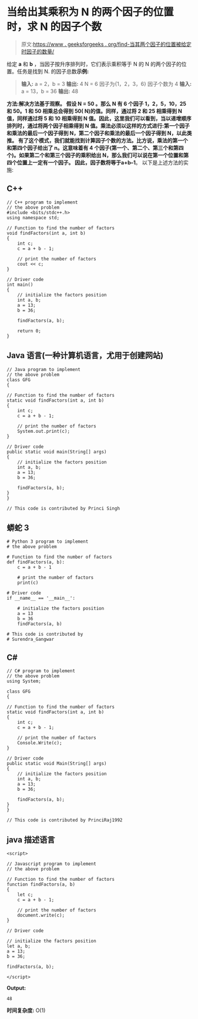 # 当给出其乘积为 N 的两个因子的位置时，求 N 的因子个数

> 原文:[https://www . geeksforgeeks . org/find-当其两个因子的位置被给定时因子的数量/](https://www.geeksforgeeks.org/find-number-of-factors-of-n-when-location-of-its-two-factors-whose-product-is-n-is-given/)

给定 **a** 和 **b** ，当因子按升序排列时，它们表示乘积等于 N 的 N 的两个因子的位置。任务是找到 N.
的因子总数**示例:**

> **输入:** a = 2，b = 3
> **输出:** 4
> N = 6
> 因子为{1，2，3，6}
> 因子个数为 4
> **输入:** a = 13，b = 36
> **输出:** 48

**方法:**解决方法基于观察。
假设 N = 50 。那么 N 有 6 个因子 1，2，5，10，25 和 50。1 和 50 相乘总会得到 50( N)的值。同样，通过将 2 和 25 相乘得到 N 值，同样通过将 5 和 10 相乘得到 N 值。因此，这里我们可以看到，当以递增顺序排列时，通过将两个因子相乘得到 N 值。乘法必须以这样的方式进行:第一个因子和乘法的最后一个因子得到 N，第二个因子和乘法的最后一个因子得到 N，以此类推。
有了这个模式，我们就能找到计算因子个数的方法。比方说，乘法的第一个和第四个因子给出了 n。这意味着有 4 个因子(第一个、第二个、第三个和第四个)。如果第二个和第三个因子的乘积给出 N，那么我们可以说在第一个位置和第四个位置上一定有一个因子。
因此，因子数将等于**a+b–1**。
以下是上述方法的实施:

## C++

```
// C++ program to implement
// the above problem
#include <bits/stdc++.h>
using namespace std;

// Function to find the number of factors
void findFactors(int a, int b)
{
    int c;
    c = a + b - 1;

    // print the number of factors
    cout << c;
}

// Driver code
int main()
{
    // initialize the factors position
    int a, b;
    a = 13;
    b = 36;

    findFactors(a, b);

    return 0;
}
```

## Java 语言(一种计算机语言，尤用于创建网站)

```
// Java program to implement
// the above problem
class GFG
{

// Function to find the number of factors
static void findFactors(int a, int b)
{
    int c;
    c = a + b - 1;

    // print the number of factors
    System.out.print(c);
}

// Driver code
public static void main(String[] args)
{
    // initialize the factors position
    int a, b;
    a = 13;
    b = 36;

    findFactors(a, b);
}
}

// This code is contributed by Princi Singh
```

## 蟒蛇 3

```
# Python 3 program to implement
# the above problem

# Function to find the number of factors
def findFactors(a, b):
    c = a + b - 1

    # print the number of factors
    print(c)

# Driver code
if __name__ == '__main__':

    # initialize the factors position
    a = 13
    b = 36
    findFactors(a, b)

# This code is contributed by
# Surendra_Gangwar
```

## C#

```
// C# program to implement
// the above problem
using System;

class GFG
{

// Function to find the number of factors
static void findFactors(int a, int b)
{
    int c;
    c = a + b - 1;

    // print the number of factors
    Console.Write(c);
}

// Driver code
public static void Main(String[] args)
{
    // initialize the factors position
    int a, b;
    a = 13;
    b = 36;

    findFactors(a, b);
}
}

// This code is contributed by PrinciRaj1992
```

## java 描述语言

```
<script>

// Javascript program to implement
// the above problem

// Function to find the number of factors
function findFactors(a, b)
{
    let c;
    c = a + b - 1;

    // print the number of factors
    document.write(c);
}

// Driver code

// initialize the factors position
let a, b;
a = 13;
b = 36;

findFactors(a, b);

</script>
```

**Output:** 

```
48
```

**时间复杂度:** O(1)
